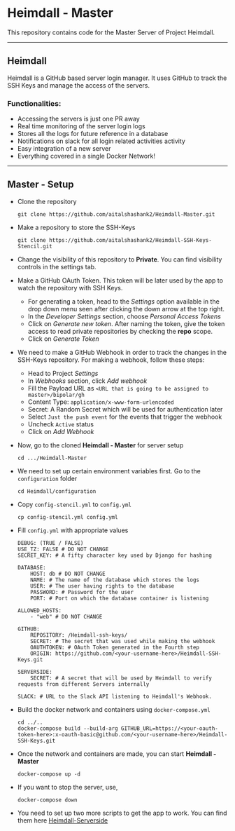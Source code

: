 # Heimdall - Master

This repository contains code for the Master Server of Project Heimdall.

---

## Heimdall

Heimdall is a GitHub based server login manager. It uses GitHub to track the SSH Keys and manage the access of the servers.

### Functionalities:

- Accessing the servers is just one PR away
- Real time monitoring of the server login logs
- Stores all the logs for future reference in a database
- Notifications on slack for all login related activities activity
- Easy integration of a new server
- Everything covered in a single Docker Network!

---

## Master - Setup

- Clone the repository
    ```
    git clone https://github.com/aitalshashank2/Heimdall-Master.git
    ```

- Make a repository to store the SSH-Keys
    ```
    git clone https://github.com/aitalshashank2/Heimdall-SSH-Keys-Stencil.git
    ```

- Change the visibility of this repository to **Private**. You can find visibility controls in the settings tab.

- Make a GitHub OAuth Token. This token will be later used by the app to watch the repository with SSH Keys.
    - For generating a token, head to the *Settings* option available in the drop down menu seen after clicking the down arrow at the top right.
    - In the *Developer Settings* section, choose *Personal Access Tokens*
    - Click on *Generate new token*. After naming the token, give the token access to read private repositories by checking the **repo** scope.
    - Click on *Generate Token*

- We need to make a GitHub Webhook in order to track the changes in the SSH-Keys repository. For making a webhook, follow these steps:
    - Head to Project *Settings*
    - In *Webhooks* section, click *Add webhook*
    - Fill the Payload URL as `<URL that is going to be assigned to master>/bipolar/gh`
    - Content Type: `application/x-www-form-urlencoded`
    - Secret: A Random Secret which will be used for authentication later
    - Select `Just the push event` for the events that trigger the webhook
    - Uncheck `Active` status
    - Click on *Add Webhook*

- Now, go to the cloned **Heimdall - Master** for server setup
    ```
    cd .../Heimdall-Master
    ```

- We need to set up certain environment variables first. Go to the `configuration` folder
    ```
    cd Heimdall/configuration
    ```

- Copy `config-stencil.yml` to `config.yml`
    ```
    cp config-stencil.yml config.yml
    ```

- Fill `config.yml` with appropriate values
    ```
    DEBUG: (TRUE / FALSE)
    USE_TZ: FALSE # DO NOT CHANGE
    SECRET_KEY: # A fifty character key used by Django for hashing

    DATABASE:
        HOST: db # DO NOT CHANGE
        NAME: # The name of the database which stores the logs
        USER: # The user having rights to the database
        PASSWORD: # Password for the user
        PORT: # Port on which the database container is listening
    
    ALLOWED_HOSTS:
        - "web" # DO NOT CHANGE
    
    GITHUB:
        REPOSITORY: /Heimdall-ssh-keys/
        SECRET: # The secret that was used while making the webhook
        OAUTHTOKEN: # OAuth Token generated in the Fourth step
        ORIGIN: https://github.com/<your-username-here>/Heimdall-SSH-Keys.git
    
    SERVERSIDE:
        SECRET: # A secret that will be used by Heimdall to verify requests from different Servers internally
    
    SLACK: # URL to the Slack API listening to Heimdall's Webhook.
    ```

- Build the docker network and containers using `docker-compose.yml`
    ```
    cd ../..
    docker-compose build --build-arg GITHUB_URL=https://<your-oauth-token-here>:x-oauth-basic@github.com/<your-username-here>/Heimdall-SSH-Keys.git
    ```

- Once the network and containers are made, you can start **Heimdall - Master**
    ```
    docker-compose up -d
    ```

- If you want to stop the server, use,
    ```
    docker-compose down
    ```

- You need to set up two more scripts to get the app to work. You can find them here [Heimdall-Serverside](https://github.com/aitalshashank2/Heimdall-serverside.git)
